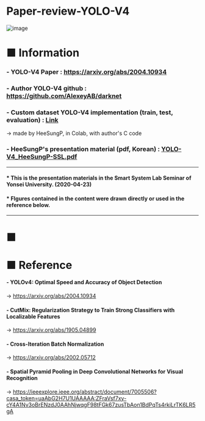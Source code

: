# Paper-review-YOLO-V4


![image](https://user-images.githubusercontent.com/67678405/119102035-92551200-ba54-11eb-8f7f-97a55e0e54f3.png)

# ■ Information

### - YOLO-V4 Paper : https://arxiv.org/abs/2004.10934
### - Author YOLO-V4 github : https://github.com/AlexeyAB/darknet
### - Custom dataset  YOLO-V4 implementation (train, test, evaluation) : [Link][1]
 -> made by HeeSungP, in Colab, with author's C code
### - HeeSungP's presentation material (pdf, Korean) : [YOLO-V4_HeeSungP-SSL.pdf](https://github.com/HeeSungP/Paper-review-YOLO-V4/files/6526067/YOLO-V4_HeeSungP-SSL.pdf)

---
#### * This is the presentation materials in the Smart System Lab Seminar of Yonsei University. (2020-04-23)
#### * FIgures contained in the content were drawn directly or used in the reference below.
---

# ■ 






# ■ Reference
#### - YOLOv4: Optimal Speed and Accuracy of Object Detection
 -> https://arxiv.org/abs/2004.10934
#### - CutMix: Regularization Strategy to Train Strong Classifiers with Localizable Features
 -> https://arxiv.org/abs/1905.04899
#### - Cross-Iteration Batch Normalization
 -> https://arxiv.org/abs/2002.05712
#### - Spatial Pyramid Pooling in Deep Convolutional Networks for Visual Recognition
 -> https://ieeexplore.ieee.org/abstract/document/7005506?casa_token=uaAbG2H7U1UAAAAA:ZFraVsf7xy-cY4A1Nv3oBrENzdJ0AAhNjwqgF98tFGk67zusTbAon1BdPqTs4rkiLrTK6LR5gA


[1]:https://colab.research.google.com/drive/1pW_32rglHUImXLlqcqrkWnejhn3wwu4M?usp=sharing
